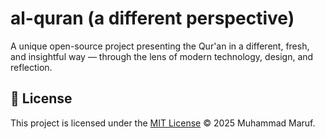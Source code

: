 # al-quran (a different perspective)

A unique open-source project presenting the Qur'an in a different, fresh, and insightful way — through the lens of modern technology, design, and reflection.


## 📝 License

This project is licensed under the [MIT License](./LICENSE) © 2025 Muhammad Maruf.
